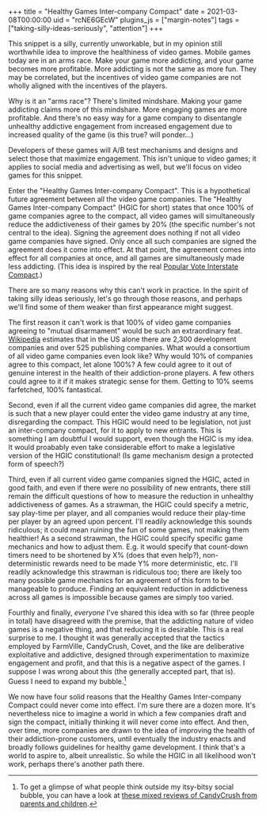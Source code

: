 +++
title = "Healthy Games Inter-company Compact"
date = 2021-03-08T00:00:00
uid = "rcNE6GEcW"
plugins_js = ["margin-notes"]
tags = ["taking-silly-ideas-seriously", "attention"]
+++

This snippet is a silly, currently unworkable, but in my opinion still worthwhile idea to improve the healthiness of video games. Mobile games today are in an arms race. Make your game more addicting, and your game becomes more profitable. More addicting is not the same as more fun. They may be correlated, but the incentives of video game companies are not wholly aligned with the incentives of the players.

Why is it an "arms race"? There's limited mindshare. Making your game addicting claims more of this mindshare. More engaging games are more profitable. And there's no easy way for a game company to disentangle unhealthy addictive engagement from increased engagement due to increased quality of the game (is this true? will ponder...)

Developers of these games will A/B test mechanisms and designs and select those that maximize engagement. This isn't unique to video games; it applies to social media and advertising as well, but we'll focus on video games for this snippet.

Enter the "Healthy Games Inter-company Compact". This is a hypothetical future agreement between all the video game companies. The "Healthy Games Inter-company Compact" (HGIC for short) states that once 100% of game companies agree to the compact, all video games will simultaneously reduce the addictiveness of their games by 20% (the specific number's not central to the idea). Signing the agreement does nothing if not all video game companies have signed. Only once all such companies are signed the agreement does it come into effect. At that point, the agreement comes into effect for all companies at once, and all games are simultaneously made less addicting. (This idea is inspired by the real [Popular Vote Interstate Compact](https://en.wikipedia.org/wiki/National_Popular_Vote_Interstate_Compact).)

There are so many reasons why this can't work in practice. In the spirit of taking silly ideas seriously, let's go through those reasons, and perhaps we'll find some of them weaker than first appearance might suggest.

The first reason it can't work is that 100% of video game companies agreeing to "mutual disarmament" would be such an extraordinary feat. [Wikipedia](https://en.wikipedia.org/wiki/Video_game_industry#Scope) estimates that in the US alone there are 2,300 development companies and over 525 publishing companies. What would a consortium of all video game companies even look like? Why would 10% of companies agree to this compact, let alone 100%? A few could agree to it out of genuine interest in the health of their addiction-prone players. A few others could agree to it if it makes strategic sense for them. Getting to 10% seems farfetched, 100% fantastical.

Second, even if all the current video game companies did agree, the market is such that a new player could enter the video game industry at any time, disregarding the compact. This HGIC would need to be legislation, not just an inter-company compact, for it to apply to new entrants. This is something I am doubtful I would support, even though the HGIC is my idea. It would proabably even take considerable effort to make a legislative version of the HGIC constitutional! (Is game mechanism design a protected form of speech?)

Third, even if all current video game companies signed the HGIC, acted in good faith, and even if there were no possibility of new entrants, there still remain the difficult questions of how to measure the reduction in unhealthy addictiveness of games. As a strawman, the HGIC could specify a metric, say play-time per player, and all companies would reduce their play-time per player by an agreed upon percent. I'll readily acknowledge this sounds ridiculous; it could mean ruining the fun of some games, not making them healthier! As a second strawman, the HGIC could specify specific game mechanics and how to adjust them. E.g. it would specify that count-down timers need to be shortened by X% (does that even help?), non-deterministic rewards need to be made Y% more deterministic, etc. I'll readily acknowledge this strawman is ridiculous too; there are likely too many possible game mechanics for an agreement of this form to be manageable to produce. Finding an equivalent reduction in addictiveness across all games is impossible because games are simply too varied.

Fourthly and finally, _everyone_ I've shared this idea with so far (three people in total) have disagreed with the premise, that the addicting nature of video games is a negative thing, and that reducing it is desirable. This is a real surprise to me. I thought it was generally accepted that the tactics employed by FarmVille, CandyCrush, Covet, and the like are deliberative exploitative and addictive, designed through experimentation to maximize engagement and profit, and that this is a negative aspect of the games. I suppose I was wrong about this (the generally accepted part, that is). Guess I need to expand my bubble.[^1]

[^1]: To get a glimpse of what people think outside my itsy-bitsy social bubble, you can have a look at [these mixed reviews of CandyCrush from parents and children](https://www.commonsensemedia.org/app-reviews/candy-crush-saga/user-reviews/adult).

We now have four solid reasons that the Healthy Games Inter-company Compact could never come into effect. I'm sure there are a dozen more. It's nevertheless nice to imagine a world in which a few companies draft and sign the compact, initially thinking it will never come into effect. And then, over time, more companies are drawn to the idea of improving the health of their addiction-prone customers, until eventually the industry enacts and broadly follows guidelines for healthy game development. I think that's a world to aspire to, albeit unrealistic. So while the HGIC in all likelihood won't work, perhaps there's another path there.

